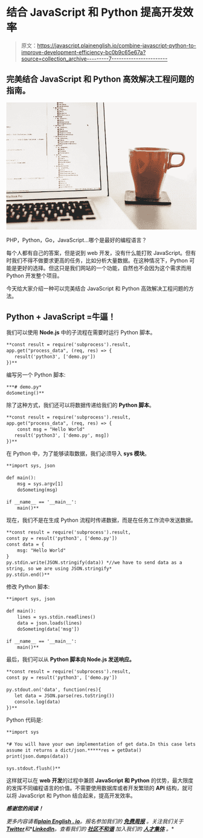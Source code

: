 # 结合 JavaScript 和 Python 提高开发效率

> 原文：<https://javascript.plainenglish.io/combine-javascript-python-to-improve-development-efficiency-bc0b9c65e67a?source=collection_archive---------7----------------------->

## 完美结合 JavaScript 和 Python 高效解决工程问题的指南。

![](img/74fe365e510f75c96e926f52e399055b.png)

PHP，Python，Go，JavaScript…哪个是最好的编程语言？

每个人都有自己的答案，但是说到 web 开发，没有什么能打败 JavaScript。但有时我们不得不做要求更高的任务，比如分析大量数据。在这种情况下，Python 可能是更好的选择。但这只是我们网站的一个功能，自然也不会因为这个需求而用 Python 开发整个项目。

今天给大家介绍一种可以完美结合 JavaScript 和 Python 高效解决工程问题的方法。

## Python + JavaScript =牛逼！

我们可以使用 **Node.js** 中的子流程在需要时运行 Python 脚本。

```
**const result = require('subprocess').result,
app.get("process_data", (req, res) => {
   result('python3', ['demo.py'])
})**
```

编写另一个 Python 脚本:

```
***# demo.py*
doSometing()**
```

除了这种方式，我们还可以将数据传递给我们的 **Python 脚本**。

```
**const result = require('subprocess').result,
app.get("process_data", (req, res) => {
    const msg = "Hello World"
   result('python3', ['demo.py', msg])
})**
```

在 Python 中，为了能够读取数据，我们必须导入 **sys 模块**。

```
**import sys, json

def main():
    msg = sys.argv[1]
    doSometing(msg)

if __name__ == '__main__':
    main()**
```

现在，我们不是在生成 Python 流程时传递数据，而是在任务工作流中发送数据。

```
**const result = require('subprocess').result,
const py = result('python3', ['demo.py'])
const data = {
    msg: "Hello World"
}
py.stdin.write(JSON.stringify(data)) *//we have to send data as a string, so we are using JSON.stringify*
py.stdin.end()**
```

修改 Python 脚本:

```
**import sys, json

def main():
    lines = sys.stdin.readlines()
    data = json.loads(lines)
    doSometing(data['msg'])

if __name__ == '__main__':
    main()**
```

最后，我们可以从 **Python 脚本向 **Node.js** 发送响应。**

```
**const result = require('subprocess').result,
const py = result('python3', ['demo.py'])

py.stdout.on('data', function(res){
   let data = JSON.parse(res.toString())
   console.log(data)
})**
```

Python 代码是:

```
**import sys

*# You will have your own implementation of get data.In this case lets assume it returns a dict/json.*****res = getData()
print(json.dumps(data))

sys.stdout.flush()**
```

这样就可以在 **web 开发**的过程中兼顾 **JavaScript 和 Python** 的优势，最大限度的发挥不同编程语言的价值。不需要使用数据库或者开发繁琐的 **API** 结构，就可以将 JavaScript 和 Python 结合起来，提高开发效率。

***感谢您的阅读！***

*更多内容请看*[***plain English . io***](https://plainenglish.io/)*。报名参加我们的* [***免费周报***](http://newsletter.plainenglish.io/) *。关注我们关于*[***Twitter***](https://twitter.com/inPlainEngHQ)*和**[***LinkedIn***](https://www.linkedin.com/company/inplainenglish/)*。查看我们的* [***社区不和谐***](https://discord.gg/GtDtUAvyhW) *加入我们的* [***人才集体***](https://inplainenglish.pallet.com/talent/welcome) *。**